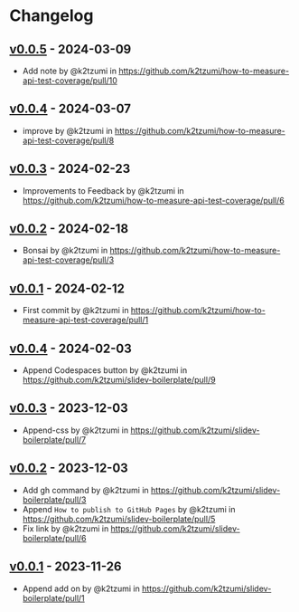 # Changelog

## [v0.0.5](https://github.com/k2tzumi/how-to-measure-api-test-coverage/compare/v0.0.4...v0.0.5) - 2024-03-09
- Add note by @k2tzumi in https://github.com/k2tzumi/how-to-measure-api-test-coverage/pull/10

## [v0.0.4](https://github.com/k2tzumi/how-to-measure-api-test-coverage/compare/v0.0.3...v0.0.4) - 2024-03-07
- improve by @k2tzumi in https://github.com/k2tzumi/how-to-measure-api-test-coverage/pull/8

## [v0.0.3](https://github.com/k2tzumi/how-to-measure-api-test-coverage/compare/v0.0.2...v0.0.3) - 2024-02-23
- Improvements to Feedback by @k2tzumi in https://github.com/k2tzumi/how-to-measure-api-test-coverage/pull/6

## [v0.0.2](https://github.com/k2tzumi/how-to-measure-api-test-coverage/compare/v0.0.1...v0.0.2) - 2024-02-18
- Bonsai by @k2tzumi in https://github.com/k2tzumi/how-to-measure-api-test-coverage/pull/3

## [v0.0.1](https://github.com/k2tzumi/how-to-measure-api-test-coverage/commits/v0.0.1) - 2024-02-12
- First commit by @k2tzumi in https://github.com/k2tzumi/how-to-measure-api-test-coverage/pull/1

## [v0.0.4](https://github.com/k2tzumi/slidev-boilerplate/compare/v0.0.3...v0.0.4) - 2024-02-03
- Append Codespaces button by @k2tzumi in https://github.com/k2tzumi/slidev-boilerplate/pull/9

## [v0.0.3](https://github.com/k2tzumi/slidev-boilerplate/compare/v0.0.2...v0.0.3) - 2023-12-03
- Append-css by @k2tzumi in https://github.com/k2tzumi/slidev-boilerplate/pull/7

## [v0.0.2](https://github.com/k2tzumi/slidev-boilerplate/compare/v0.0.1...v0.0.2) - 2023-12-03
- Add gh command by @k2tzumi in https://github.com/k2tzumi/slidev-boilerplate/pull/3
- Append `How to publish to GitHub Pages` by @k2tzumi in https://github.com/k2tzumi/slidev-boilerplate/pull/5
- Fix link by @k2tzumi in https://github.com/k2tzumi/slidev-boilerplate/pull/6

## [v0.0.1](https://github.com/k2tzumi/slidev-boilerplate/commits/v0.0.1) - 2023-11-26
- Append add on by @k2tzumi in https://github.com/k2tzumi/slidev-boilerplate/pull/1
